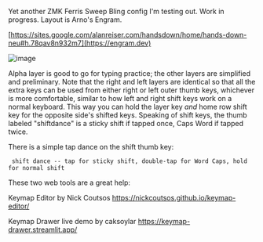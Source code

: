 Yet another ZMK Ferris Sweep Bling config I'm testing out. Work in progress. Layout is Arno's Engram.

[https://sites.google.com/alanreiser.com/handsdown/home/hands-down-neu#h.78qav8n932m7](https://engram.dev)

![image](https://github.com/user-attachments/assets/665cedf3-a539-4d1a-a255-132bcdea82ab)

Alpha layer is good to go for typing practice; the other layers are simplified and preliminary. Note that the right and left layers are identical so that all the extra keys can be used from either right or left outer thumb keys, whichever is more comfortable, similar to how left and right shift keys work on a normal keyboard. This way you can hold the layer key *and* home row shift key for the opposite side's shifted keys. Speaking of shift keys, the thumb labeled "shiftdance" is a sticky shift if tapped once, Caps Word if tapped twice.
     
There is a simple tap dance on the shift thumb key:
 
     shift dance -- tap for sticky shift, double-tap for Word Caps, hold for normal shift
     
These two web tools are a great help:

Keymap Editor by Nick Coutsos https://nickcoutsos.github.io/keymap-editor/

Keymap Drawer live demo by caksoylar https://keymap-drawer.streamlit.app/
